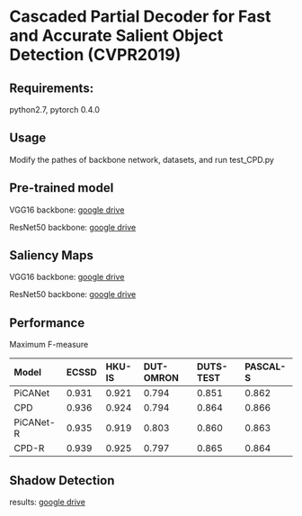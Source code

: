Cascaded Partial Decoder for Fast and Accurate Salient Object Detection (CVPR2019)
====

Requirements: 
----
python2.7, pytorch 0.4.0

Usage
-----
Modify the pathes of backbone network, datasets, and run test_CPD.py

Pre-trained model
-----
VGG16     backbone: [google drive](https://drive.google.com/open?id=1ddopz30_sNPOb0MvTCoNwZwL-oQDMGIW)

ResNet50  backbone: [google drive](https://drive.google.com/open?id=188sybU9VU5rW2BH2Yzhko4w-G5sPp6yG)

Saliency Maps
-----
VGG16     backbone: [google drive](https://drive.google.com/open?id=1LcCTcKGEsZjO8WUgbGpiiZ4atQrK1u_O)

ResNet50  backbone: [google drive](https://drive.google.com/open?id=16pLY2qYZ1KIzPRwR7zFUseEDJiwhdHOg)

Performance
-----
Maximum F-measure

|Model|ECSSD|HKU-IS|DUT-OMRON|DUTS-TEST|PASCAL-S|
|:----|:----|:----|:----|:----|:----|
|PiCANet|0.931|0.921|0.794|0.851|0.862|
|CPD|0.936|0.924|0.794|0.864|0.866|
|PiCANet-R|0.935|0.919|0.803|0.860|0.863|
|CPD-R|0.939|0.925|0.797|0.865|0.864|



Shadow Detection
-----
results: [google drive](https://drive.google.com/open?id=1R__w0FXpMhUMnIuoxPaX6cFzwAypX13U)
